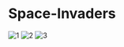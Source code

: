 # Space-Invaders

![1](https://user-images.githubusercontent.com/30095041/47047250-ee908080-d14b-11e8-8af9-1a80bce1a4b4.PNG)
![2](https://user-images.githubusercontent.com/30095041/47047251-ee908080-d14b-11e8-852f-8223828a26f8.PNG)
![3](https://user-images.githubusercontent.com/30095041/47047252-ee908080-d14b-11e8-8128-29241e1a8ef7.PNG)
